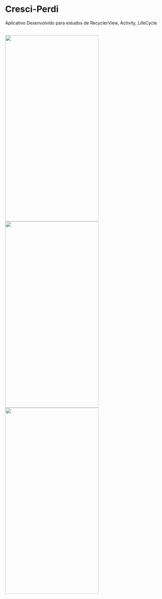 # Cresci-Perdi
<p>Aplicativo Desenvolvido para estudos de RecyclerView, Activity, LifeCycle</p>
<div style="display: inline_block" >
  <br>
  <img align="center" height="600" width="300"  src="https://github.com/rosianeclemente/Cresci-Perdi/blob/master/Screenshot_20210824_125111.png">
  <img align="center" height="600" width="300"  src="https://github.com/rosianeclemente/Cresci-Perdi/blob/master/Screenshot_20210824_133652.png">
  <img align="center" height="600" width="300"  src="https://github.com/rosianeclemente/Cresci-Perdi/blob/master/Screenshot_20210824_133703.png">
</div>
